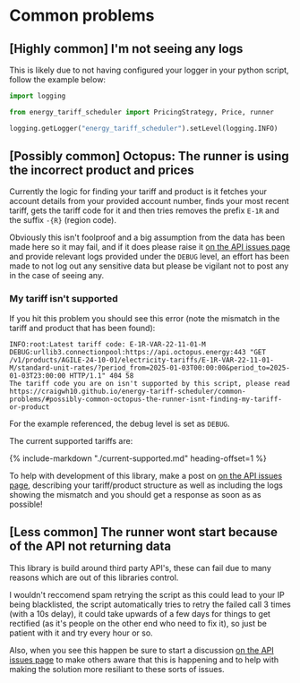 # Common problems

## [Highly common] I'm not seeing any logs

This is likely due to not having configured your logger in your python script, follow the example below:

```python
import logging

from energy_tariff_scheduler import PricingStrategy, Price, runner

logging.getLogger("energy_tariff_scheduler").setLevel(logging.INFO)
```

## [Possibly common] Octopus: The runner is using the incorrect product and prices

Currently the logic for finding your tariff and product is it fetches your account details from your provided account number, finds your most recent tariff, gets the tariff code for it and then tries removes the prefix `E-1R` and the suffix `-{R}` (region code).

Obviously this isn't foolproof and a big assumption from the data has been made here so it may fail, and if it does please raise it <a href="https://github.com/craigwh10/energy-tariff-scheduler/discussions/new?category=api-issues" target="_blank">on the API issues page</a> and provide relevant logs provided under the `DEBUG` level, an effort has been made to not log out any sensitive data but please be vigilant not to post any in the case of seeing any.

### My tariff isn't supported

If you hit this problem you should see this error (note the mismatch in the tariff and product that has been found):

```log
INFO:root:Latest tariff code: E-1R-VAR-22-11-01-M
DEBUG:urllib3.connectionpool:https://api.octopus.energy:443 "GET /v1/products/AGILE-24-10-01/electricity-tariffs/E-1R-VAR-22-11-01-M/standard-unit-rates/?period_from=2025-01-03T00:00:00&period_to=2025-01-03T23:00:00 HTTP/1.1" 404 58
The tariff code you are on isn't supported by this script, please read https://craigwh10.github.io/energy-tariff-scheduler/common-problems/#possibly-common-octopus-the-runner-isnt-finding-my-tariff-or-product
```

For the example referenced, the debug level is set as `DEBUG`.

The current supported tariffs are:

<!--start-->
{%
    include-markdown "./current-supported.md"
    heading-offset=1
%}
<!--end-->

To help with development of this library, make a post on <a href="https://github.com/craigwh10/energy-tariff-scheduler/discussions/new?category=api-issues" target="_blank">on the API issues page</a>, describing your tariff/product structure as well as including the logs showing the mismatch and you should get a response as soon as as possible!

## [Less common] The runner wont start because of the API not returning data

This library is build around third party API's, these can fail due to many reasons which are out of this libraries control.

I wouldn't reccomend spam retrying the script as this could lead to your IP being blacklisted, the script automatically tries to retry the failed call 3 times (with a 10s delay), it could take upwards of a few days for things to get rectified (as it's people on the other end who need to fix it), so just be patient with it and try every hour or so.

Also, when you see this happen be sure to start a discussion <a href="https://github.com/craigwh10/energy-tariff-scheduler/discussions/new?category=api-issues" target="_blank">on the API issues page</a> to make others aware that this is happening and to help with making the solution more resiliant to these sorts of issues.
